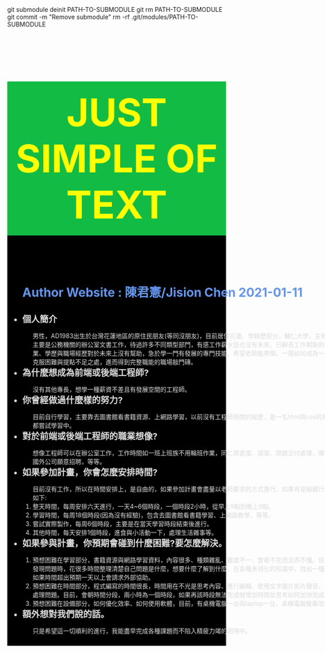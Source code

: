 <head>
git submodule deinit PATH-TO-SUBMODULE
git rm PATH-TO-SUBMODULE
git commit -m "Remove submodule"
rm -rf .git/modules/PATH-TO-SUBMODULE
</head>
<div style="background-color:black;">
    <h1 style="background-color:#12BC44;color:yellow;font-weight:bold;font-size:88px;text-align:center;padding:18px;">JUST SIMPLE OF TEXT</h1>
    <div style="display:inline-block;">
    <div style="width:900px;padding:1px;margin:10px;display:inline-block;vertical-align:top;line;color:gainsboro"><ul>
        <h3 style="color:cornflowerblue;font-size:28px">Author Website : 陳君憲/Jision Chen   2021-01-11</h3>
        <li style="font-size:20PX"><b>個人簡介</b></li>
        <ol>男性，AD1983出生於台灣花蓮地區的原住民朋友(等同沒朋友)，目前居住花蓮。學經歷部分，輔仁大學，主修公共衛生學系畢業，畢業後主要是公務機關的辦公室文書工作，待過許多不同類型部門，有感工作薪水低也沒有未來，已辭去工作朝新的職崖發展，有鑑於以往的專業、學歷與職場經歷對於未來上沒有幫助，急於學一門有發展的專門技能。希望老師能帶領，一窺如何成為一名稱職的工程師路徑，協助克服困難與提點不足之處，進而得到完整職能的職場敲門磚。</ol>
        <li style="font-size:20PX"><b>為什麼想成為前端或後端工程師?</b></li>
        <ol>沒有其他專長，想學一種薪資不差且有發展空間的工程師。</ol>
        <li style="font-size:20PX"><b>你曾經做過什麼樣的努力?</b></li>
        <ol>目前自行學習，主要靠去圖書館看書籍資源、上網路學習，以前沒有工程師相關的經歷，是一名html與css的初學者，其他前端或後端程式都嘗試學習中。</ol>
        <li style="font-size:20PX"><b>對於前端或後端工程師的職業想像?</b></li>
        <ol>想像工程師可以在辦公室工作，工作時間如一班上班族不用輪班作業，同仁將進度、提案、問題交付處理，彈性的編排工作進度，而且有國外公司願意招聘，等等。</ol>
        <li style="font-size:20PX"><b>如果參加計畫，你會怎麼安排時間?</b></li>
        <ol>目前沒有工作，所以在時間安排上，是自由的，如果參加計畫會盡量以老師要求的方式進行，如果有窒礙難行之處會自行調整。目前設想如下:
            <li>整天時間，每周安排六天進行，一天4~6個時段，一個時段2小時，從早上9點到晚上9點。</li>
            <li>學習時間，每周18個時段(因為沒有經驗)，包含去圖書館看書籍學習、上網路教學，等等。</li>
            <li>嘗試實際製作，每周6個時段，主要是在當天學習時段結束後進行。</li>
            <li>其他時間，每天安排1個時段，進食與小活動一下，處理生活雜事等。</li>
        </ol>
        <li style="font-size:20PX"><b>如果參與計畫，你預期會碰到什麼困難?要怎麼解決。</b></li>
        <ol><li>預想困難在學習部分，書籍資源與網路學習資料，內容很多、種類雜亂、難度不一，會看不完而且弄不懂。目前，會朝向直接編寫程式當發現問題時，花很多時間整理清楚自己問題是什麼，想要什麼了解到什麼，在各種未消化的知識中，找出一種處理方法解決發現的問題。如果時間超出預期一天以上會請求外部協助。</li>
            <li>預想困難在時間部分，程式編寫的時間很長，時間用在不光是思考內容、進行編輯、使用文字圖片影片聲音、上各種code碼，發現問題與處理問題。目前，會朝時間分段，兩小時為一個時段，如果再該時段無法完成就增加時間並思考如何加快完成，</li>
            <li>預想困難在設備部分，如何優化效率、如何使用軟體，目前，有桌機電腦一台與laptop一台，桌機電腦螢幕改直立，輔助laptop作業。</li>
        </ol>
        <li style="font-size:20PX"><b>額外想對我們說的話。</b></li>
        <ol>只是希望這一切順利的進行，我能盡早完成各種課題而不陷入精疲力竭的困境中。</ol>

